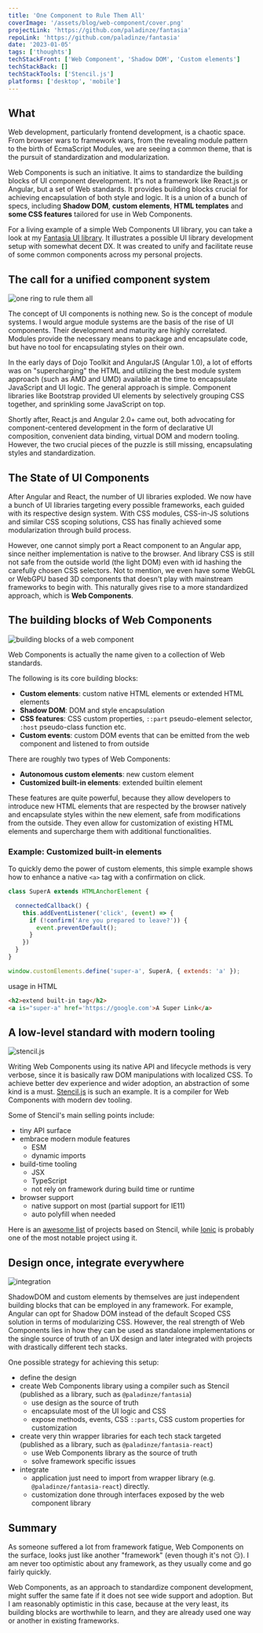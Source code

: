 ```yaml
---
title: 'One Component to Rule Them All'
coverImage: '/assets/blog/web-component/cover.png'
projectLink: 'https://github.com/paladinze/fantasia'
repoLink: 'https://github.com/paladinze/fantasia'
date: '2023-01-05'
tags: ['thoughts']
techStackFront: ['Web Component', 'Shadow DOM', 'Custom elements']
techStackBack: []
techStackTools: ['Stencil.js']
platforms: ['desktop', 'mobile']
---
```


## What

Web development, particularly frontend development, is a chaotic space. From browser wars to framework wars, from the revealing module pattern to the birth of EcmaScript Modules, we are seeing a common theme, that is the pursuit of standardization and modularization. 

Web Components is such an initiative. It aims to standardize the building blocks of UI component development. It's not a framework like React.js or Angular, but a set of Web standards. It provides building blocks crucial for achieving encapsulation of both style and logic. It is a union of a bunch of specs, including **Shadow DOM**, **custom elements**, **HTML templates** and **some CSS features** tailored for use in Web Components.

For a living example of a simple Web Components UI library, you can take a look at my [Fantasia UI library](https://github.com/paladinze/fantasia). It illustrates a possible UI library development setup with somewhat decent DX. It was created to unify and facilitate reuse of some common components across my personal projects.

## The call for a unified component system
![one ring to rule them all](/assets/blog/web-component/one-ring.png)

The concept of UI components is nothing new. So is the concept of module systems. I would argue module systems are the basis of the rise of UI components. Their development and maturity are highly correlated. Modules provide the necessary means to package and encapsulate code, but have no tool for encapsulating styles on their own.

In the early days of Dojo Toolkit and AngularJS (Angular 1.0), a lot of efforts was on "supercharging" the HTML and utilizing the best module system approach (such as AMD and UMD) available at the time to encapsulate JavaScript and UI logic. The general approach is simple. Component libraries like Bootstrap provided UI elements by selectively grouping CSS together, and sprinkling some JavaScript on top.

Shortly after, React.js and Angular 2.0+ came out, both advocating for component-centered development in the form of declarative UI composition, convenient data binding, virtual DOM and modern tooling. However, the two crucial pieces of the puzzle is still missing, encapsulating styles and standardization.

## The State of UI Components

After Angular and React, the number of UI libraries exploded. We now have a bunch of UI libraries targeting every possible frameworks, each guided with its respective design system. With CSS modules, CSS-in-JS solutions and similar CSS scoping solutions, CSS has finally achieved some modularization through build process.

However, one cannot simply port a React component to an Angular app, since neither implementation is native to the browser. And library CSS is still not safe from the outside world (the light DOM) even with id hashing the carefully chosen CSS selectors. Not to mention, we even have some WebGL or WebGPU based 3D components that doesn't play with mainstream frameworks to begin with. This naturally gives rise to a more standardized approach, which is **Web Components**.

## The building blocks of Web Components
![building blocks of a web component](/assets/blog/web-component/building-blocks.png)

Web Components is actually the name given to a collection of Web standards.

The following is its core building blocks:

- **Custom elements**: custom native HTML elements or extended HTML elements
- **Shadow DOM**: DOM and style encapsulation 
- **CSS features**: CSS custom properties, `::part` pseudo-element selector, `:host` pseudo-class function etc.
- **Custom events**: custom DOM events that can be emitted from the web component and listened to from outside

There are roughly two types of Web Components:
- **Autonomous custom elements**: new custom element
- **Customized built-in elements**: extended builtin element

These features are quite powerful, because they allow developers to introduce new HTML elements that are respected by the browser natively and encapsulate styles within the new element, safe from modifications from the outside. They even allow for customization of existing HTML elements and supercharge them with additional functionalities.  

### Example: Customized built-in elements

To quickly demo the power of custom elements, this simple example shows how to enhance a native `<a>` tag with a confirmation on click.

```javascript
class SuperA extends HTMLAnchorElement {

  connectedCallback() {
    this.addEventListener('click', (event) => {
      if (!confirm('Are you prepared to leave?')) {
        event.preventDefault();
      }
    })
  }
}

window.customElements.define('super-a', SuperA, { extends: 'a' });
```

usage in HTML
```html
<h2>extend built-in tag</h2>
<a is="super-a" href='https://google.com'>A Super Link</a>
```

## A low-level standard with modern tooling
![stencil.js](/assets/blog/web-component/stencil.png)

Writing Web Components using its native API and lifecycle methods is very verbose, since it is basically raw DOM manipulations with localized CSS. To achieve better dev experience and wider adoption, an abstraction of some kind is a must. [Stencil.js](https://stenciljs.com/docs/introduction) is such an example. It is a compiler for Web Components with modern dev tooling.

Some of Stencil's main selling points include:

- tiny API surface 
- embrace modern module features
    - ESM
    - dynamic imports
- build-time tooling
    - JSX
    - TypeScript
    - not rely on framework during build time or runtime
- browser support
    - native support on most (partial support for IE11)
    - auto polyfill when needed

Here is an [awesome list](https://github.com/mappmechanic/awesome-stenciljs) of projects based on Stencil, while [Ionic](https://ionicframework.com/) is probably one of the most notable project using it.

## Design once, integrate everywhere
![integration](/assets/blog/web-component/integration.png)

ShadowDOM and custom elements by themselves are just independent building blocks that can be employed in any framework. For example, Angular can opt for Shadow DOM instead of the default Scoped CSS solution in terms of modularizing CSS. However, the real strength of Web Components lies in how they can be used as standalone implementations or the single source of truth of an UX design and later integrated with projects with drastically different tech stacks.

One possible strategy for achieving this setup:

- define the design
- create Web Components library using a compiler such as Stencil (published as a library, such as `@paladinze/fantasia`)
  - use design as the source of truth
  - encapsulate most of the UI logic and CSS
  - expose methods, events, CSS `::parts`, CSS custom properties for customization
- create very thin wrapper libraries for each tech stack targeted  (published as a library, such as `@paladinze/fantasia-react`)
  - use Web Components library as the source of truth
  - solve framework specific issues
- integrate
  - application just need to import from wrapper library (e.g. `@paladinze/fantasia-react`) directly.
  - customization done through interfaces exposed by the web component library


## Summary

As someone suffered a lot from framework fatigue, Web Components on the surface, looks just like another "framework" (even though it's not 😏). I am never too optimistic about any framework, as they usually come and go fairly quickly. 

Web Components, as an approach to standardize component development, might suffer the same fate if it does not see wide support and adoption. But I am reasonably optimistic in this case, because at the very least, its building blocks are worthwhile to learn, and they are already used one way or another in existing frameworks.
